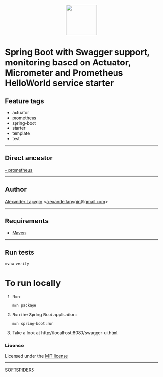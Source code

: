 <div align="center">
    <a href="https://github.com/softspiders/softspiders">
      <img src="https://avatars.githubusercontent.com/u/47006425?v=4"width="100" height="100"/>
    </a>
</div> 

# Spring Boot with Swagger support, monitoring based on Actuator, Micrometer and Prometheus HelloWorld service starter


## Feature tags

- actuator
- prometheus
- spring-boot
- starter
- template
- test

---
## Direct ancestor
[- prometheus](https://github.com/AlexanderLapygin/spring-boot-actuator#readme)

---

## Author

[Alexander Lapygin](https://github.com/AlexanderLapygin) <<alexanderlapygin@gmail.com>>

---

## Requirements

- [Maven](https://maven.apache.org/)

---

## Run tests

```sh
mvnw verify
```

# To run locally
1) Run
   ```sh
   mvn package
   ```
2) Run the Spring Boot application:
   ```sh
   mvn spring-boot:run
   ```
4) Take a look at http://localhost:8080/swagger-ui.html.


### License

Licensed under the [MIT license](./LICENSE)

---

[SOFTSPIDERS](https://github.com/softspiders/softspiders)
